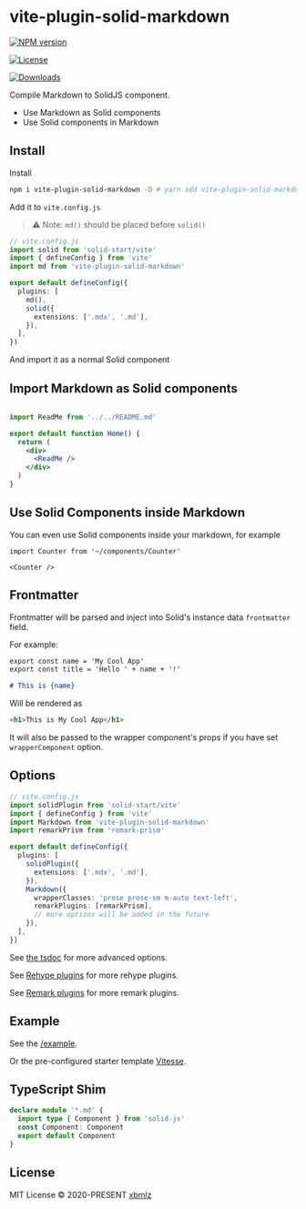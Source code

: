 # vite-plugin-solid-markdown

[![NPM version](https://img.shields.io/npm/v/vite-plugin-solid-markdown)](https://www.npmjs.com/package/vite-plugin-solid-markdown)

[![License](https://img.shields.io/npm/l/vite-plugin-solid-markdown)](https://npm-stat.com/charts.html?package=vite-plugin-solid-markdown)

[![Downloads](https://img.shields.io/npm/dm/vite-plugin-solid-markdown)](LICENSE)

Compile Markdown to SolidJS component.

- Use Markdown as Solid components
- Use Solid components in Markdown

## Install

Install

```bash
npm i vite-plugin-solid-markdown -D # yarn add vite-plugin-solid-markdown -D
```

Add it to `vite.config.js`

> ⚠️ Note: `md()` should be placed before `solid()`


```ts
// vite.config.js
import solid from 'solid-start/vite'
import { defineConfig } from 'vite'
import md from 'vite-plugin-solid-markdown'

export default defineConfig({
  plugins: [
    md(),
    solid({
      extensions: ['.mdx', '.md'],
    }),
  ],
})
```

And import it as a normal Solid component

## Import Markdown as Solid components

```jsx

import ReadMe from '../../README.md'

export default function Home() {
  return (
    <div>
      <ReadMe />
    </div>
  )
}

```

## Use Solid Components inside Markdown

You can even use Solid components inside your markdown, for example

```mdx
import Counter from '~/components/Counter'

<Counter />
```

## Frontmatter

Frontmatter will be parsed and inject into Solid's instance data `frontmatter` field.

For example:

```md
export const name = 'My Cool App'
export const title = 'Hello ' + name + '!'

# This is {name}
```

Will be rendered as

```html
<h1>This is My Cool App</h1>
```

It will also be passed to the wrapper component's props if you have set `wrapperComponent` option.

## Options

```ts
// vite.config.js
import solidPlugin from 'solid-start/vite'
import { defineConfig } from 'vite'
import Markdown from 'vite-plugin-solid-markdown'
import remarkPrism from 'remark-prism'

export default defineConfig({
  plugins: [
    solidPlugin({
      extensions: ['.mdx', '.md'],
    }),
    Markdown({
      wrapperClasses: 'prose prose-sm m-auto text-left',
      remarkPlugins: [remarkPrism],
      // more options will be added in the future
    }),
  ],
})
```

See [the tsdoc](./src/types.ts) for more advanced options.

See [Rehype plugins](https://github.com/rehypejs/rehype/blob/main/doc/plugins.md#list-of-plugins) for more rehype plugins.

See [Remark plugins](https://github.com/remarkjs/remark/blob/main/doc/plugins.md#list-of-plugins) for more remark plugins.

## Example

See the [/example](./example).

Or the pre-configured starter template [Vitesse](https://github.com/xbmlz/vitesse-solid).

## TypeScript Shim

```ts
declare module '*.md' {
  import type { Component } from 'solid-js'
  const Component: Component
  export default Component
}
```


## License

MIT License © 2020-PRESENT [xbmlz](https://github.com/xbmlz)
